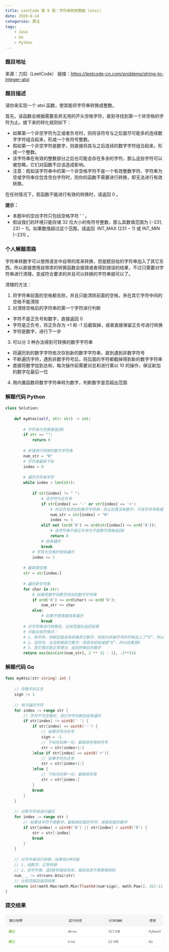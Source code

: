 ```yaml
---
title: LeetCode 第 8 题：字符串转换整数 (atoi)
date: 2020-8-14
categories: 算法
tags:
    - Java
    - Go
    - Python
---
```


### 题目地址

来源：力扣（LeetCode）
链接：<https://leetcode-cn.com/problems/string-to-integer-atoi>

### 题目描述

请你来实现一个 atoi 函数，使其能将字符串转换成整数。

首先，该函数会根据需要丢弃无用的开头空格字符，直到寻找到第一个非空格的字符为止。接下来的转化规则如下：
- 如果第一个非空字符为正或者负号时，则将该符号与之后面尽可能多的连续数字字符组合起来，形成一个有符号整数。
- 假如第一个非空字符是数字，则直接将其与之后连续的数字字符组合起来，形成一个整数。
- 该字符串在有效的整数部分之后也可能会存在多余的字符，那么这些字符可以被忽略，它们对函数不应该造成影响。
- 注意：假如该字符串中的第一个非空格字符不是一个有效整数字符、字符串为空或字符串仅包含空白字符时，则你的函数不需要进行转换，即无法进行有效转换。

在任何情况下，若函数不能进行有效的转换时，请返回 0 。

**提示：**
- 本题中的空白字符只包括空格字符 ' ' 。
- 假设我们的环境只能存储 32 位大小的有符号整数，那么其数值范围为 [−231,  231 − 1]。如果数值超过这个范围，请返回  INT_MAX (231 − 1) 或 INT_MIN (−231) 。

### 个人解题思路

字符串转数字可以使用语言中自带的库来转换，但是题目给的字符串加入了其它东西，所以直接使用自带库的转换函数会报错或者得到错误的结果，不过只需要对字符串进行清理，变成符合要求的并且可以转换的字符串就可以了。

清理的方法：
1. 将字符串前面的空格都去除，并且只能清除前面的空格，夹在其它字符中间的空格不能清除
2. 对清除空格后的字符串的第一个字符进行判断
 - 字符不是正负号和数字，直接返回 0
 - 字符是正负号，将正负存为 +1 和 -1 后截取掉，或者直接保留正负号进行转换
 - 字符是数字，进行下一步
3. 可以分 3 种办法得到可转换的数字字符串
 - 将遍历到的数字字符依次存到新的数字字符串，直到遇到非数字符号
 - 不断遍历字符，遇到非数字符号后，将后面的字符都截掉得到新的数字字符串
 - 直接将数字加到总和，每次操作前需要对总和进行乘以 10 的操作，保证新加的数字在最后一位
4. 用内置函数将数字字符串转为数字，判断数字是否超出范围

<!-- more -->

### 解题代码 Python

```Python
class Solution:

    def myAtoi(self, str: str) -> int:

        # 字符串为空直接返回0
        if str == "":
            return 0

        # 存储进行转换的数字字符串
        num_str = "0"
        # 字符串截取下标
        index = 0

        # 遍历字符串字符
        while index < len(str):

            if str[index] != " ":
                # 该字符为正负号
                if str[index] == '-' or str[index] == '+':
                    # 将正负号添加到数字字符串，防止后面没有数字，只有符号导致报错，拼接上字符“0”
                    num_str = str[index] + "0"
                    index += 1
                elif not (ord('0') <= ord(str[index]) <= ord('9')):
                    # 该字符串不是正负号也不是数字直接返回0
                    return 0
                # 结束遍历
                break
            # 字符为空格时继续遍历
            index += 1

        # 截取掉空格
        str = str[index:]

        # 遍历新字符串
        for char in str:
            # 如果是数字将数字添加到数字字符串
            if ord('0') <= ord(char) <= ord('9'):
                num_str += char
            else:
                # 如果不是直接结束遍历
                break
        # 对字符串进行转换后，比较范围后返回结果
        # 可能出现的情况：
        # 1、有符号，但都后面没有拼接其它数字，但因为拼接符号的时候加上了“0”，所以结果是0
        # 2、没符号，也没拼接其它数字，但原本初始值是“0”，所以结果是0
        # 3、其它情况是正常情况，返回转换后的数字
        return max(min(int(num_str), 2 ** 31 - 1), -2**31)
```

### 解题代码 Go

```Go
func myAtoi(str string) int {

	// 存数字的正负
	sign := 1

	// 依次遍历字符
	for index := range str {
		// 字符不为空格时，进行字符判断后结束遍历
		if str[index] != uint8(' ') {
			if str[index] == uint8('-') {
				// 如果字符为负号
				sign = -1
				// 下标向后移一位，截取掉空格和符号
				str = str[index+1:]
			}else if str[index] == uint8('+'){
				// 如果字符为正号
				str = str[index+1:]
			}else {
				// 下标向后移一位，截取掉空格
				str = str[index:]
			}
			break
		}
	}

	// 对新字符串进行遍历
	for index := range str {
		// 如果该字符不是数字，截取掉后面的字符，保留前面的数字
		if str[index] < uint8('0') || str[index] > uint8('9') {
			str = str[:index]
			break
		}
	}

	// 对字符串进行转换，结果有2种可能
	// 1、纯数字，正常转换
	// 2、空字符串，返回0和错误信息，错误信息不需要使用到
	num, _ := strconv.Atoi(str)
	// 比较范围后返回结果
	return int(math.Max(math.Min(float64(num*sign), math.Pow(2, 31)-1), math.Pow(-2, 31)))
}
```

### 提交结果

![最长回文子串提交结果对比](./result.png)
